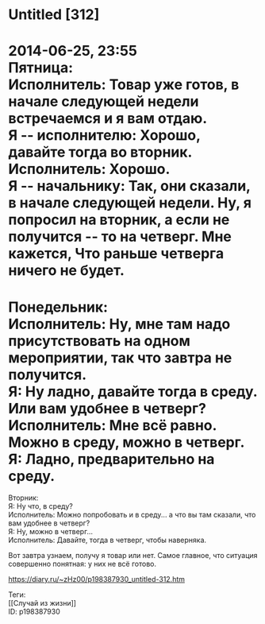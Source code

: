 Untitled [312]
===============

   
 2014-06-25, 23:55   
  Пятница:   
 Исполнитель: Товар уже готов, в начале следующей недели встречаемся и я вам отдаю.   
 Я -- исполнителю: Хорошо, давайте тогда во вторник.   
 Исполнитель: Хорошо.   
 Я -- начальнику: Так, они сказали, в начале следующей недели. Ну, я попросил на вторник, а если не получится -- то на четверг. Мне кажется, Что раньше четверга ничего не будет.   
 ===   
 Понедельник:   
 Исполнитель: Ну, мне там надо присутствовать на одном мероприятии, так что завтра не получится.   
 Я: Ну ладно, давайте тогда в среду. Или вам удобнее в четверг?   
 Исполнитель: Мне всё равно. Можно в среду, можно в четверг.   
 Я: Ладно, предварительно на среду.   
 ===   
 Вторник:   
 Я: Ну что, в среду?   
 Исполнитель: Можно попробовать и в среду... а что вы там сказали, что вам удобнее в четверг?   
 Я: Ну, можно в четверг...   
 Исполнитель: Давайте, тогда в четверг, чтобы наверняка.   
   
 Вот завтра узнаем, получу я товар или нет. Самое главное, что ситуация совершенно понятная: у них не всё готово.   
    
 <https://diary.ru/~zHz00/p198387930_untitled-312.htm>   
   
 Теги:   
 [[Случай из жизни]]   
 ID: p198387930